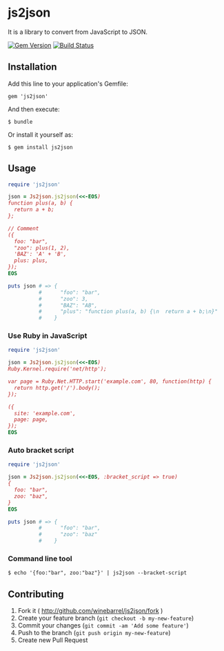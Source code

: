 # js2json

It is a library to convert from JavaScript to JSON.

[![Gem Version](https://badge.fury.io/rb/js2json.png)](http://badge.fury.io/rb/js2json)
[![Build Status](https://drone.io/github.com/winebarrel/js2json/status.png)](https://drone.io/github.com/winebarrel/js2json/latest)

## Installation

Add this line to your application's Gemfile:

    gem 'js2json'

And then execute:

    $ bundle

Or install it yourself as:

    $ gem install js2json

## Usage

```ruby
require 'js2json'

json = Js2json.js2json(<<-EOS)
function plus(a, b) {
  return a + b;
};

// Comment
({
  foo: "bar",
  "zoo": plus(1, 2),
  'BAZ': 'A' + 'B',
  plus: plus,
});
EOS

puts json # => {
          #      "foo": "bar",
          #      "zoo": 3,
          #      "BAZ": "AB",
          #      "plus": "function plus(a, b) {\n  return a + b;\n}"
          #    }
```

### Use Ruby in JavaScript

```ruby
require 'js2json'

json = Js2json.js2json(<<-EOS)
Ruby.Kernel.require('net/http');

var page = Ruby.Net.HTTP.start('example.com', 80, function(http) {
  return http.get('/').body();
});

({
  site: 'example.com',
  page: page,
});
EOS
```

### Auto bracket script

```ruby
require 'js2json'

json = Js2json.js2json(<<-EOS, :bracket_script => true)
{
  foo: "bar",
  zoo: "baz",
}
EOS

puts json # => {
          #      "foo": "bar",
          #      "zoo": "baz"
          #    }
```

### Command line tool

    $ echo '{foo:"bar", zoo:"baz"}' | js2json --bracket-script

## Contributing

1. Fork it ( http://github.com/winebarrel/js2json/fork )
2. Create your feature branch (`git checkout -b my-new-feature`)
3. Commit your changes (`git commit -am 'Add some feature'`)
4. Push to the branch (`git push origin my-new-feature`)
5. Create new Pull Request

